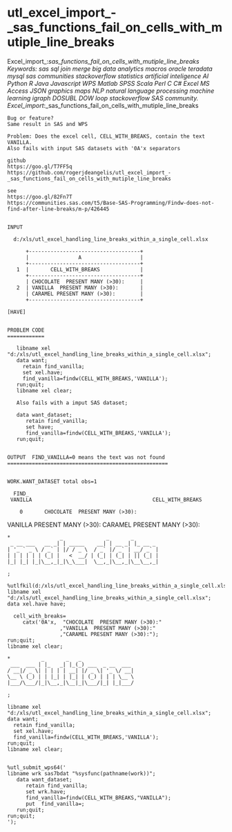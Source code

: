 # utl_excel_import_-_sas_functions_fail_on_cells_with_mutiple_line_breaks
Excel_import_:_sas_functions_fail_on_cells_with_mutiple_line_breaks  Keywords: sas sql join merge big data analytics macros oracle teradata mysql sas communities stackoverflow statistics artificial inteligence AI Python R Java Javascript WPS Matlab SPSS Scala Perl C C# Excel MS Access JSON graphics maps NLP natural language processing machine learning igraph DOSUBL DOW loop stackoverflow SAS community.
    Excel_import_:_sas_functions_fail_on_cells_with_mutiple_line_breaks

    Bug or feature?
    Same result in SAS and WPS

    Problem: Does the excel cell, CELL_WITH_BREAKS, contain the text VANILLA.
    Also fails with input SAS datasets with '0A'x separators

    github
    https://goo.gl/T7FF5q
    https://github.com/rogerjdeangelis/utl_excel_import_-_sas_functions_fail_on_cells_with_mutiple_line_breaks

    see
    https://goo.gl/82Fn7T
    https://communities.sas.com/t5/Base-SAS-Programming/Findw-does-not-find-after-line-breaks/m-p/426445


    INPUT

      d:/xls/utl_excel_handling_line_breaks_within_a_single_cell.xlsx

          +------------------------------------+
          |                A                   |
          +------------------------------------+
       1  |       CELL_WITH_BREAKS             |
          +------------------------------------+
          | CHOCOLATE  PRESENT MANY (>30):     |
       2  | VANILLA  PRESENT MANY (>30):       |
          | CARAMEL PRESENT MANY (>30):        |
          +------------------------------------+

    [HAVE]


    PROBLEM CODE
    ============

       libname xel "d:/xls/utl_excel_handling_line_breaks_within_a_single_cell.xlsx";
       data want;
         retain find_vanilla;
         set xel.have;
         find_vanilla=findw(CELL_WITH_BREAKS,'VANILLA');
       run;quit;
       libname xel clear;

       Also fails with a imput SAS dataset;

       data want_dataset;
          retain find_vanilla;
          set have;
          find_vanilla=findw(CELL_WITH_BREAKS,'VANILLA');
       run;quit;


    OUTPUT  FIND_VANILLA=0 means the text was not found
    ====================================================


    WORK.WANT_DATASET total obs=1

      FIND_
     VANILLA                                       CELL_WITH_BREAKS

        0       CHOCOLATE  PRESENT MANY (>30):
VANILLA  PRESENT MANY (>30):
CARAMEL PRESENT MANY (>30):

    *                _              _       _
     _ __ ___   __ _| | _____    __| | __ _| |_ __ _
    | '_ ` _ \ / _` | |/ / _ \  / _` |/ _` | __/ _` |
    | | | | | | (_| |   <  __/ | (_| | (_| | || (_| |
    |_| |_| |_|\__,_|_|\_\___|  \__,_|\__,_|\__\__,_|

    ;

    %utlfkil(d:/xls/utl_excel_handling_line_breaks_within_a_single_cell.xlsx);
    libname xel "d:/xls/utl_excel_handling_line_breaks_within_a_single_cell.xlsx";
    data xel.have have;

      cell_with_breaks=
         catx('0A'x,  "CHOCOLATE  PRESENT MANY (>30):"
                     ,"VANILLA  PRESENT MANY (>30):"
                     ,"CARAMEL PRESENT MANY (>30):");
    run;quit;
    libname xel clear;

    *          _       _   _
     ___  ___ | |_   _| |_(_) ___  _ __  ___
    / __|/ _ \| | | | | __| |/ _ \| '_ \/ __|
    \__ \ (_) | | |_| | |_| | (_) | | | \__ \
    |___/\___/|_|\__,_|\__|_|\___/|_| |_|___/

    ;

    libname xel "d:/xls/utl_excel_handling_line_breaks_within_a_single_cell.xlsx";
    data want;
      retain find_vanilla;
      set xel.have;
      find_vanilla=findw(CELL_WITH_BREAKS,'VANILLA');
    run;quit;
    libname xel clear;


    %utl_submit_wps64('
    libname wrk sas7bdat "%sysfunc(pathname(work))";
       data want_dataset;
          retain find_vanilla;
          set wrk.have;
          find_vanilla=findw(CELL_WITH_BREAKS,"VANILLA");
          put  find_vanilla=;
       run;quit;
    run;quit;
    ');
